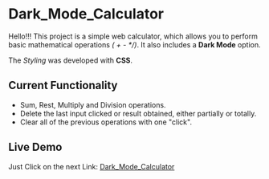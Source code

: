 # Dark_Mode_Calculator

Hello!!! This project is a simple web calculator, which allows you to perform basic mathematical operations _( + - \*/)_. It also includes a **Dark Mode** option.

The *Styling* was developed with **CSS**.

## Current Functionality

- Sum, Rest, Multiply and Division operations.
- Delete the last input clicked or result obtained, either partially or totally.
- Clear all of the previous operations with one "click".

## Live Demo

Just Click on the next Link: [Dark_Mode_Calculator](https://davjulian19.github.io/Dark_Mode_Calculator/)
